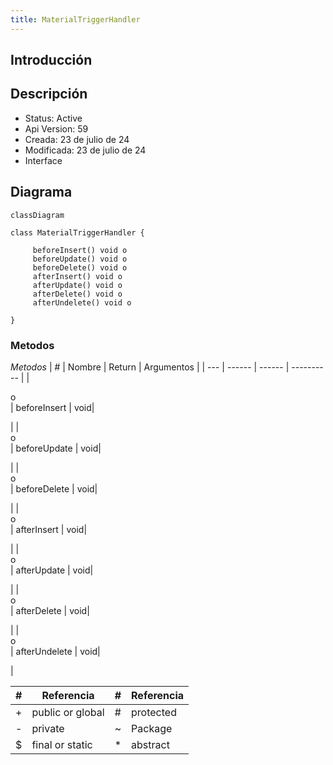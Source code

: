 ```yaml
---
title: MaterialTriggerHandler
---
```


## Introducción

<!-- START autogenerated-class -->
## Descripción



- Status: Active
- Api Version: 59
- Creada: 23 de julio de 24
- Modificada: 23 de julio de 24
- Interface 

## Diagrama
```mermaid
classDiagram

class MaterialTriggerHandler {
    
     beforeInsert() void o
     beforeUpdate() void o
     beforeDelete() void o
     afterInsert() void o
     afterUpdate() void o
     afterDelete() void o
     afterUndelete() void o

}
```


### Metodos

*Metodos*
| #   | Nombre | Return | Argumentos |
| --- | ------ | ------ | ---------- |
| <div class="icons">o</div> | beforeInsert | void| <ul></ul>|
| <div class="icons">o</div> | beforeUpdate | void| <ul></ul>|
| <div class="icons">o</div> | beforeDelete | void| <ul></ul>|
| <div class="icons">o</div> | afterInsert | void| <ul></ul>|
| <div class="icons">o</div> | afterUpdate | void| <ul></ul>|
| <div class="icons">o</div> | afterDelete | void| <ul></ul>|
| <div class="icons">o</div> | afterUndelete | void| <ul></ul>|


| #  | Referencia       | #  | Referencia |
| -- | ---------------- | -- | ---------- |
| +  | public or global | #  | protected  |
| -  | private          | ~  | Package    |
| $  | final or static  | *  | abstract   |

<!-- END autogenerated-class -->
